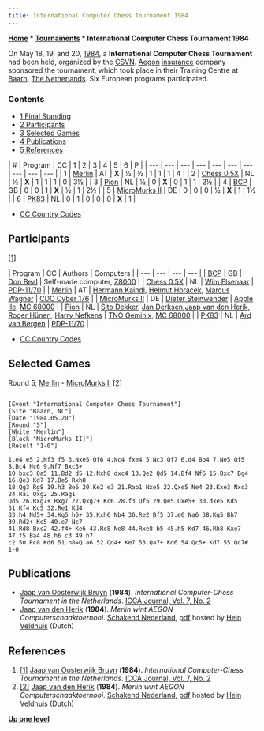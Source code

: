 ```yaml
---
title: International Computer Chess Tournament 1984
---
```

**[Home](Home "Home") \* [Tournaments](Tournaments_and_Matches "Tournaments and Matches") \* International Computer Chess Tournament 1984**


On May 18, 19, and 20, [1984](Timeline#1984 "Timeline"), a **International Computer Chess Tournament** had been held, organized by the [CSVN](CSVN "CSVN"). [Aegon](https://en.wikipedia.org/wiki/Aegon) [insurance](https://en.wikipedia.org/wiki/Insurance) company sponsored the tournament, which took place in their Training Centre at [Baarn](https://en.wikipedia.org/wiki/Baarn), [The Netherlands](https://en.wikipedia.org/wiki/Netherlands). Six European programs participated.



### Contents


* [1 Final Standing](#final-standing)
* [2 Participants](#participants)
* [3 Selected Games](#selected-games)
* [4 Publications](#publications)
* [5 References](#references)








|  #
 |  Program
 |  CC
 |  1
 |  2
 |  3
 |  4
 |  5
 |  6
 |  P
 |
| --- | --- | --- | --- | --- | --- | --- | --- | --- | --- |
|  1
 | [Merlin](Merlin "Merlin") |  AT
 | **X** |  ½
 |  ½
 |  1
 |  1
 |  1
 |  4
 |
|  2
 | [Chess 0.5X](Chess_0.5X "Chess 0.5X") |  NL
 |  ½
 | **X** |  1
 |  1
 |  1
 |  0
 |  3½
 |
|  3
 | [Pion](Pion "Pion") |  NL
 |  ½
 |  0
 | **X** |  0
 |  1
 |  1
 |  2½
 |
|  4
 | [BCP](BCP "BCP") |  GB
 |  0
 |  0
 |  1
 | **X** |  ½
 |  1
 |  2½
 |
|  5
 | [MicroMurks II](MicroMurks "MicroMurks") |  DE
 |  0
 |  0
 |  0
 |  ½
 | **X** |  1
 |  1½
 |
|  6
 | [PK83](PK "PK") |  NL
 |  0
 |  1
 |  0
 |  0
 |  0
 | **X** |  1
 |


* [CC Country Codes](https://en.wikipedia.org/wiki/ISO_3166-1)


## Participants


<a id="cite-note-1" href="#cite-ref-1">[1]</a>





|  Program
 |  CC
 |  Authors
 |  Computers
 |
| --- | --- | --- | --- |
| [BCP](BCP "BCP") |  GB
 | [Don Beal](Don_Beal "Don Beal") |  Self-made computer, [Z8000](https://en.wikipedia.org/wiki/Zilog_Z8000) |
| [Chess 0.5X](Chess_0.5X "Chess 0.5X") |  NL
 | [Wim Elsenaar](Wim_Elsenaar "Wim Elsenaar") | [PDP-11/70](PDP-11 "PDP-11") |
| [Merlin](Merlin "Merlin") |  AT
 | [Hermann Kaindl](Hermann_Kaindl "Hermann Kaindl"), [Helmut Horacek](Helmut_Horacek "Helmut Horacek"), [Marcus Wagner](Marcus_Wagner "Marcus Wagner") | [CDC Cyber 176](CDC_Cyber "CDC Cyber") |
| [MicroMurks II](MicroMurks "MicroMurks") |  DE
 | [Dieter Steinwender](Dieter_Steinwender "Dieter Steinwender") | [Apple IIe](Apple_II "Apple II"), [MC 68000](68000 "68000") |
| [Pion](Pion "Pion") |  NL
 | [Sito Dekker](Sito_Dekker "Sito Dekker"), [Jan Derksen](Jan_Derksen "Jan Derksen"),[Jaap van den Herik](Jaap_van_den_Herik "Jaap van den Herik"), [Roger Hünen](Roger_H%C3%BCnen "Roger Hünen"), [Harry Nefkens](Harry_Nefkens "Harry Nefkens") | [TNO Geminix](http://tnodiana.com/node/12), [MC 68000](68000 "68000") |
| [PK83](PK "PK") |  NL
 | [Ard van Bergen](Ard_van_Bergen "Ard van Bergen") | [PDP-11/70](PDP-11 "PDP-11") |


* [CC Country Codes](https://en.wikipedia.org/wiki/ISO_3166-1)


## Selected Games


Round 5, [Merlin](Merlin "Merlin") - [MicroMurks II](MicroMurks "MicroMurks") <a id="cite-note-2" href="#cite-ref-2">[2]</a>




```

[Event "International Computer Chess Tournament"]
[Site "Baarn, NL"]
[Date "1984.05.20"]
[Round "5"]
[White "Merlin"]
[Black "MicroMurks II]"]
[Result "1-0"]

1.e4 e5 2.Nf3 f5 3.Nxe5 Qf6 4.Nc4 fxe4 5.Nc3 Qf7 6.d4 Bb4 7.Ne5 Qf5 8.Bc4 Nc6 9.Nf7 Bxc3+ 
10.bxc3 Qa5 11.Bd2 d5 12.Nxh8 dxc4 13.Qe2 Qd5 14.Bf4 Nf6 15.Bxc7 Bg4 16.Qe3 Kd7 17.Be5 Rxh8 
18.Qg3 Rg8 19.h3 Be6 20.Ke2 e3 21.Rab1 Nxe5 22.Qxe5 Ne4 23.Kxe3 Nxc3 24.Ra1 Qxg2 25.Rag1
Qd5 26.Rxg7+ Rxg7 27.Qxg7+ Kc6 28.f3 Qf5 29.Qe5 Qxe5+ 30.dxe5 Kd5 31.Kf4 Kc5 32.Re1 Kd4 
33.h4 Nd5+ 34.Kg5 h6+ 35.Kxh6 Nb4 36.Re2 Bf5 37.e6 Na6 38.Kg5 Bh7 39.Rd2+ Ke5 40.e7 Nc7 
41.Rd8 Bxc2 42.f4+ Ke6 43.Rc8 Ne8 44.Rxe8 b5 45.h5 Kd7 46.Rh8 Kxe7 47.f5 Ba4 48.h6 c3 49.h7 
c2 50.Rc8 Kd6 51.h8=Q a6 52.Qd4+ Ke7 53.Qa7+ Kd6 54.Qc5+ Kd7 55.Qc7# 1-0

```

## Publications


* [Jaap van Oosterwijk Bruyn](Jaap_van_Oosterwijk_Bruyn "Jaap van Oosterwijk Bruyn") (**1984**). *International Computer-Chess Tournament in the Netherlands*. [ICCA Journal, Vol. 7, No. 2](ICGA_Journal#7_2 "ICGA Journal")
* [Jaap van den Herik](Jaap_van_den_Herik "Jaap van den Herik") (**1984**). *Merlin wint AEGON Computerschaaktoernooi*. [Schakend Nederland](http://www.worldcat.org/title/schakend-nederland/oclc/24327767), [pdf](http://www.schaakcomputers.nl/hein_veldhuis/database/files/07-1984,%20Schakend%20Nederland,%20J.%20v.d.%20Herik,%20Merlin%20wint%20Aegon%20Computerschaaktoernooi.pdf) hosted by [Hein Veldhuis](Hein_Veldhuis "Hein Veldhuis") (Dutch)


## References


1. <a id="cite-ref-1" href="#cite-note-1">[1]</a> [Jaap van Oosterwijk Bruyn](Jaap_van_Oosterwijk_Bruyn "Jaap van Oosterwijk Bruyn") (**1984**). *International Computer-Chess Tournament in the Netherlands*. [ICCA Journal, Vol. 7, No. 2](ICGA_Journal#7_2 "ICGA Journal")
2. <a id="cite-ref-2" href="#cite-note-2">[2]</a>  [Jaap van den Herik](Jaap_van_den_Herik "Jaap van den Herik") (**1984**). *Merlin wint AEGON Computerschaaktoernooi*. [Schakend Nederland](http://www.worldcat.org/title/schakend-nederland/oclc/24327767), [pdf](http://www.schaakcomputers.nl/hein_veldhuis/database/files/07-1984,%20Schakend%20Nederland,%20J.%20v.d.%20Herik,%20Merlin%20wint%20Aegon%20Computerschaaktoernooi.pdf) hosted by [Hein Veldhuis](Hein_Veldhuis "Hein Veldhuis") (Dutch)

**[Up one level](Tournaments_and_Matches "Tournaments and Matches")**







 
